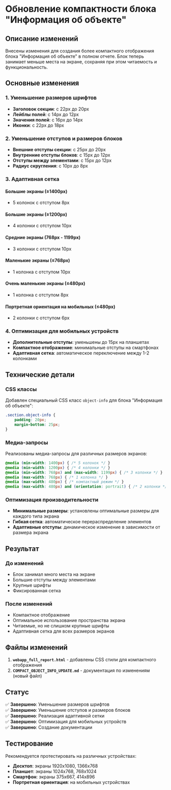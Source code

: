 # Обновление компактности блока "Информация об объекте"

## Описание изменений

Внесены изменения для создания более компактного отображения блока "Информация об объекте" в полном отчете. Блок теперь занимает меньше места на экране, сохраняя при этом читаемость и функциональность.

## Основные изменения

### 1. Уменьшение размеров шрифтов

- **Заголовок секции**: с 22px до 20px
- **Лейблы полей**: с 14px до 12px  
- **Значения полей**: с 16px до 14px
- **Иконки**: с 22px до 18px

### 2. Уменьшение отступов и размеров блоков

- **Внешние отступы секции**: с 25px до 20px
- **Внутренние отступы блоков**: с 15px до 12px
- **Отступы между элементами**: с 15px до 12px
- **Радиус скругления**: с 10px до 8px

### 3. Адаптивная сетка

#### Большие экраны (≥1400px)
- 5 колонок с отступом 8px

#### Большие экраны (≥1200px)
- 4 колонки с отступом 10px

#### Средние экраны (768px - 1199px)
- 3 колонки с отступом 10px

#### Маленькие экраны (≤768px)
- 1 колонка с отступом 10px

#### Очень маленькие экраны (≤480px)
- 1 колонка с отступом 8px

#### Портретная ориентация на мобильных (≤480px)
- 2 колонки с отступом 6px

### 4. Оптимизация для мобильных устройств

- **Дополнительные отступы**: уменьшены до 15px на планшетах
- **Компактное отображение**: минимальные отступы на смартфонах
- **Адаптивная сетка**: автоматическое переключение между 1-2 колонками

## Технические детали

### CSS классы

Добавлен специальный CSS класс `object-info` для блока "Информация об объекте":

```css
.section.object-info {
    padding: 20px;
    margin-bottom: 25px;
}
```

### Медиа-запросы

Реализованы медиа-запросы для различных размеров экранов:

```css
@media (min-width: 1400px) { /* 5 колонок */ }
@media (min-width: 1200px) { /* 4 колонки */ }
@media (min-width: 768px) and (max-width: 1199px) { /* 3 колонки */ }
@media (max-width: 768px) { /* 1 колонка */ }
@media (max-width: 480px) { /* компактный режим */ }
@media (max-width: 480px) and (orientation: portrait) { /* 2 колонки */ }
```

### Оптимизация производительности

- **Минимальные размеры**: установлены оптимальные размеры для каждого типа экрана
- **Гибкая сетка**: автоматическое перераспределение элементов
- **Адаптивные отступы**: динамическое изменение в зависимости от размера экрана

## Результат

### До изменений
- Блок занимал много места на экране
- Большие отступы между элементами
- Крупные шрифты
- Фиксированная сетка

### После изменений
- Компактное отображение
- Оптимальное использование пространства экрана
- Читаемые, но не слишком крупные шрифты
- Адаптивная сетка для всех размеров экранов

## Файлы изменений

1. **`webapp_full_report.html`** - добавлены CSS стили для компактного отображения
2. **`COMPACT_OBJECT_INFO_UPDATE.md`** - документация по изменениям (новый файл)

## Статус

✅ **Завершено**: Уменьшение размеров шрифтов  
✅ **Завершено**: Уменьшение отступов и размеров блоков  
✅ **Завершено**: Реализация адаптивной сетки  
✅ **Завершено**: Оптимизация для мобильных устройств  
✅ **Завершено**: Создание документации

## Тестирование

Рекомендуется протестировать на различных устройствах:

- **Десктоп**: экраны 1920x1080, 1366x768
- **Планшет**: экраны 1024x768, 768x1024
- **Смартфон**: экраны 375x667, 414x896
- **Портретная ориентация**: на мобильных устройствах
